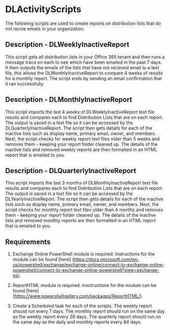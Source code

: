 # DLActivityScripts
The following scripts are used to create reports on distribution lists that do not recive emails in your organization.

## Description - DLWeeklyInactiveReport
This script gets all distribution lists in your Office 365 tenant and then runs a message trace on each to see which have been emailed in the past 7 days. It then outputs the emails of the lists that have not recieved email to a text file, this allows the DLMonthlyInactiveReport to compare 4 weeks of results for a monthly report. The script ends by sending an email confirmation that it ran successfully.

## Description - DLMonthlyInactiveReport
This script imports the last 4 weeks of DLWeeklyInactiveReport text file results and compares each to find Distribution Lists that are on each report.  The output is saved in a text file so it can be accessed by the DLQuarterlyInactiveReport. The script then gets details for each of the inactive lists such as display name, primary email, owner, and members. Next, the script checks for weekly report text files older than 5 weeks and removes them - keeping your report folder cleaned up. The details of the inactive lists and removed weekly reports are then formatted in an HTML report that is emailed to you.

## Description - DLQuarterlyInactiveReport
This script imports the last 3 months of DLMonthlyInactiveReport text file results and compares each to find Distribution Lists that are on each report.  The output is saved in a text file so it can be accessed by the DLYearlyInactiveReport. The script then gets details for each of the inactive lists such as display name, primary email, owner, and members. Next, the script checks for monthly report text files older than 4 months and removes them - keeping your report folder cleaned up. The details of the inactive lists and removed monthly reports are then formatted in an HTML report that is emailed to you.

## Requirements
1. Exchange Online PowerShell module is required. Instructions for the module can be found [here] (https://docs.microsoft.com/en-us/powershell/exchange/exchange-online/connect-to-exchange-online-powershell/connect-to-exchange-online-powershell?view=exchange-ps).

2. ReportHTML module is required. Insctructions for the module can be found [here] (https://www.powershellgallery.com/packages/ReportHTML/).

3. Create a Scheduled task for each of the scripts. The weekly report should run every 7 days. The monthly report should run on the same day as the weekly report every 28 days.  The quarterly report should run on the same day as the daily and monthly reports every 84 days. 
